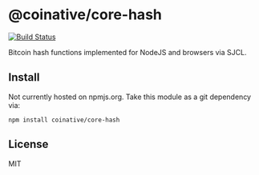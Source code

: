 # @coinative/core-hash

[![Build Status](https://travis-ci.org/coinative/core-hash.svg?branch=master)](https://travis-ci.org/coinative/core-hash)

Bitcoin hash functions implemented for NodeJS and browsers via SJCL.

## Install

Not currently hosted on npmjs.org. Take this module as a git dependency via:

```
npm install coinative/core-hash
```

## License

MIT
